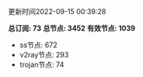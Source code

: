 更新时间2022-09-15 00:39:28

**总订阅: 73**
**总节点: 3452**
**有效节点: 1039**
- ss节点: 672
- v2ray节点: 293
- trojan节点: 74
